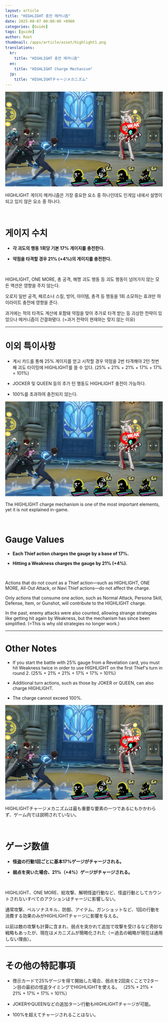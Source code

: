 ```yaml
---
layout: article
title: "HIGHLIGHT 충전 메커니즘"
date: 2025-08-07 00:00:00 +0900
categories: [Guide]
tags: [guide]
author: Root
thumbnail: /apps/article/asset/highlight1.png
translations:
  kr:
    title: "HIGHLIGHT 충전 메커니즘"
  en:
    title: "HIGHLIGHT Charge Mechanism"
  jp:
    title: "HIGHLIGHTチャージメカニズム"
---
```


<div class="content-kr" markdown="1">

<img src="/apps/article/asset/highlight1.png" >

HIGHLIGHT 게이지 메커니즘은 가장 중요한 요소 중 하나인데도 인게임 내에서 설명이 되고 있지 않은 요소 중 하나다.

<br>

# 게이지 수치

- **각 괴도의 행동 1회당 기본 17% 게이지를 충전한다.**

- **약점을 타격할 경우 21% (+4%)의 게이지를 충전한다.**

<br>

HIGHLIGHT, ONE MORE, 총 공격, 해명 괴도 행동 등 괴도 행동이 넘어가지 않는 모든 액션은 영향을 주지 않는다.

오로지 일반 공격, 페르소나 스킬, 방어, 아이템, 총격 등 행동을 1회 소모하는 효과만 하이라이트 충전에 영향을 준다.

과거에는 적의 타격도 계산에 포함돼 약점을 맞아 추가로 타격 받는 등 괴상한 전략이 있었으나 메커니즘이 간결화됐다.  (=과거 전략이 현재와는 맞지 않는 이유)

---

# 이외 특이사항

- 계시 카드를 통해 25% 게이지를 얻고 시작할 경우 약점을 2번 타격해야 2턴 첫번째 괴도 타이밍에 HIGHLIGHT를 쓸 수 있다. 
(25% + 21% + 21% + 17% + 17% = 101%)

- JOCKER 및 QUEEN 등의 추가 턴 행동도 HIGHLIGHT 충전이 가능하다.

- 100%를 초과하여 충전되지 않는다.

</div>

<div class="content-en" markdown="1">

<img src="/apps/article/asset/highlight1.png" >

The HIGHLIGHT charge mechanism is one of the most important elements, yet it is not explained in-game.

<br>

# Gauge Values

- **Each Thief action charges the gauge by a base of 17%.**

- **Hitting a Weakness charges the gauge by 21% (+4%).**

<br>

Actions that do not count as a Thief action—such as HIGHLIGHT, ONE MORE, All-Out Attack, or Navi Thief actions—do not affect the charge.

Only actions that consume one action, such as Normal Attack, Persona Skill, Defense, Item, or Gunshot, will contribute to the HIGHLIGHT charge.

In the past, enemy attacks were also counted, allowing strange strategies like getting hit again by Weakness, but the mechanism has since been simplified. (=This is why old strategies no longer work.)

---

# Other Notes

- If you start the battle with 25% gauge from a Revelation card, you must hit Weakness twice in order to use HIGHLIGHT on the first Thief's turn in round 2.
(25% + 21% + 21% + 17% + 17% = 101%)

- Additional turn actions, such as those by JOKER or QUEEN, can also charge HIGHLIGHT.

- The charge cannot exceed 100%.



</div>

<div class="content-jp" markdown="1">

<img src="/apps/article/asset/highlight1.png" >

HIGHLIGHTチャージメカニズムは最も重要な要素の一つであるにもかかわらず、ゲーム内では説明されていない。

<br>

# ゲージ数値

- **怪盗の行動1回ごとに基本17%ゲージがチャージされる。**

- **弱点を突いた場合、21%（+4%）ゲージがチャージされる。**

<br>

HIGHLIGHT、ONE MORE、総攻撃、解明怪盗行動など、怪盗行動としてカウントされないすべてのアクションはチャージに影響しない。

通常攻撃、ペルソナスキル、防御、アイテム、ガンショットなど、1回の行動を消費する効果のみがHIGHLIGHTチャージに影響を与える。

以前は敵の攻撃も計算に含まれ、弱点を突かれて追加で攻撃を受けるなど奇妙な戦略もあったが、現在はメカニズムが簡略化された（＝過去の戦略が現在は通用しない理由）。

---

# その他の特記事項

- 啓示カードで25%ゲージを得て開始した場合、弱点を2回突くことで2ターン目の最初の怪盗タイミングでHIGHLIGHTを使える。
（25% + 21% + 21% + 17% + 17% = 101%）

- JOKERやQUEENなどの追加ターン行動もHIGHLIGHTチャージが可能。

- 100%を超えてチャージされることはない。


</div>